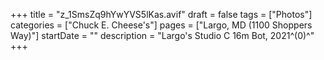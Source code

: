+++
title = "z_1SmsZq9hYwYVS5lKas.avif"
draft = false
tags = ["Photos"]
categories = ["Chuck E. Cheese's"]
pages = ["Largo, MD (1100 Shoppers Way)"]
startDate = ""
description = "Largo's Studio C 16m Bot, 2021^(0)^"
+++
